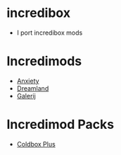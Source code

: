# incredibox
* I port incredibox mods

# Incredimods
* [Anxiety](https://github.com/Incredimods/Anxiety)
* [Dreamland](https://github.com/Incredimods/Dreamland)
* [Galerij](https://github.com/Incredimods/Galerij)


# Incredimod Packs
* [Coldbox Plus](https://github.com/Incredimods/Coldbox-Plus)
